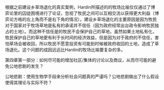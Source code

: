 根据之前建设乡草场退化的真实案例，Hardin所描述的的牧场比喻仅仅通过了博弈论里的囚徒困境进行了论证，忽视了牧民之间可以互相交流以获得更大利益（博弈论方格的左上角而不是右下角的情况）。建设乡草场退化的主要原因是因为牧民对于国家对于牧场草地是私有的承诺并不信任（因为政府经常出台政令影响牧民独占的土地）。而这种不信任是的牧民不会保护自己的草地，虽然如果土地私有化，牧民保护自己的草地更有利于长时间的经济效益，但是因为对于政府的不信任，害怕草场会被收回，所以牧民不愿意投资有可能到时候被政府收回的土地，造成了草场退化。这个问题的成因远远比Hardin的牧场比喻要复杂的多。

第四章第一部分：如何尽可能的增加社区/集体的讨论以及商议，从而尽可能的避免公地悲剧的发生？

公地悲剧：使用生物学手段来分析社会问题真的严谨吗？公地悲剧做出了什么假设使得其理论与实际不符？





